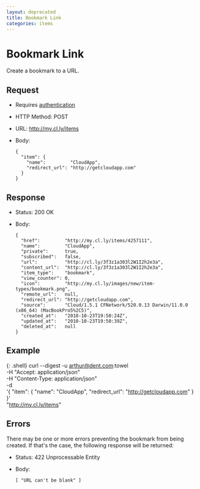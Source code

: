 ```yaml
---
layout: deprecated
title: Bookmark Link
categories: items
---
```


# Bookmark Link

Create a bookmark to a URL.


## Request

- Requires [authentication](/usage/#authentication)
- HTTP Method: POST
- URL: http://my.cl.ly/items
- Body:

      {
        "item": {
          "name":         "CloudApp",
          "redirect_url": "http://getcloudapp.com"
        }
      }


## Response

- Status: 200 OK
- Body:

      {
        "href":         "http://my.cl.ly/items/4257111",
        "name":         "CloudApp",
        "private":      true,
        "subscribed":   false,
        "url":          "http://cl.ly/3f3z1a303l2W1I2h2e3a",
        "content_url":  "http://cl.ly/3f3z1a303l2W1I2h2e3a",
        "item_type":    "bookmark",
        "view_counter": 0,
        "icon":         "http://my.cl.ly/images/new/item-types/bookmark.png",
        "remote_url":   null,
        "redirect_url": "http://getcloudapp.com",
        "source":       "Cloud/1.5.1 CFNetwork/520.0.13 Darwin/11.0.0 (x86_64) (MacBookPro5%2C5)",
        "created_at":   "2010-10-23T19:50:24Z",
        "updated_at":   "2010-10-23T19:50:39Z",
        "deleted_at":   null
      }


## Example

{: .shell}
    curl --digest -u arthur@dent.com:towel \
         -H "Accept: application/json" \
         -H "Content-Type: application/json" \
         -d \
           '{
             "item": {
                "name":         "CloudApp",
                "redirect_url": "http://getcloudapp.com"
             }
           }' \
         "http://my.cl.ly/items"


## Errors

There may be one or more errors preventing the bookmark from being created. If
that's the case, the following response will be returned:

- Status: 422 Unprocessable Entity
- Body:

      [ "URL can't be blank" ]
